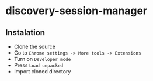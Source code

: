# discovery-session-manager

## Instalation

- Clone the source
- Go to `Chrome settings -> More tools -> Extensions`
- Turn on `Developer mode`
- Press `Load unpacked`
- Import cloned directory